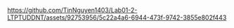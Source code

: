 https://github.com/TinNguyen1403/Lab01-2-LTPTUDDNT/assets/92753956/5c22a4a6-6944-473f-9742-3855e802f443
